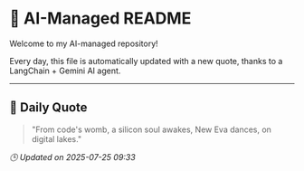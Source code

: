 # 🧠 AI-Managed README

Welcome to my AI-managed repository!

Every day, this file is automatically updated with a new quote, thanks to a LangChain + Gemini AI agent.

---

## 📅 Daily Quote

> "From code's womb, a silicon soul awakes,
New Eva dances, on digital lakes."

*🕒 Updated on 2025-07-25 09:33*